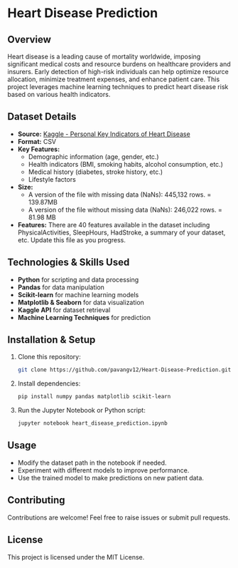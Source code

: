# Heart Disease Prediction

## Overview
Heart disease is a leading cause of mortality worldwide, imposing significant medical costs and resource burdens on healthcare providers and insurers. Early detection of high-risk individuals can help optimize resource allocation, minimize treatment expenses, and enhance patient care. This project leverages machine learning techniques to predict heart disease risk based on various health indicators.

## Dataset Details
- **Source:** [Kaggle - Personal Key Indicators of Heart Disease](https://www.kaggle.com/kamilpytlak/personal-key-indicators-of-heart-disease)
- **Format:** CSV
- **Key Features:**
  - Demographic information (age, gender, etc.)
  - Health indicators (BMI, smoking habits, alcohol consumption, etc.)
  - Medical history (diabetes, stroke history, etc.)
  - Lifestyle factors
- **Size:**
  - A version of the file with missing data (NaNs): 445,132 rows. = 139.87MB​
  - A version of the file without missing data (NaNs): 246,022 rows. = 81.98 MB​
- **Features:**
There are 40 features available in the dataset including PhysicalActivities, SleepHours, HadStroke, a summary of your dataset, etc. Update this file as you progress.

## Technologies & Skills Used
- **Python** for scripting and data processing
- **Pandas** for data manipulation
- **Scikit-learn** for machine learning models
- **Matplotlib & Seaborn** for data visualization
- **Kaggle API** for dataset retrieval
- **Machine Learning Techniques** for prediction

## Installation & Setup
1. Clone this repository:
   ```bash
   git clone https://github.com/pavangv12/Heart-Disease-Prediction.git
   ```
2. Install dependencies:
   ```bash
   pip install numpy pandas matplotlib scikit-learn 
   ```
3. Run the Jupyter Notebook or Python script:
   ```bash
   jupyter notebook heart_disease_prediction.ipynb
   ```

## Usage
- Modify the dataset path in the notebook if needed.
- Experiment with different models to improve performance.
- Use the trained model to make predictions on new patient data.

## Contributing
Contributions are welcome! Feel free to raise issues or submit pull requests.

## License
This project is licensed under the MIT License.

